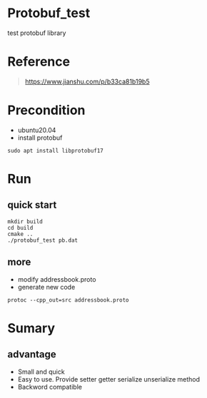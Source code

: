# Protobuf_test
test protobuf library
# Reference
> https://www.jianshu.com/p/b33ca81b19b5

# Precondition
- ubuntu20.04
- install protobuf
```shell
sudo apt install libprotobuf17
```


# Run
## quick start
```shell
mkdir build
cd build
cmake ..
./protobuf_test pb.dat

```

## more
- modify addressbook.proto
- generate new code
```shell
protoc --cpp_out=src addressbook.proto

```

# Sumary
## advantage
- Small and quick
- Easy to use. Provide setter getter serialize unserialize method
- Backword compatible
